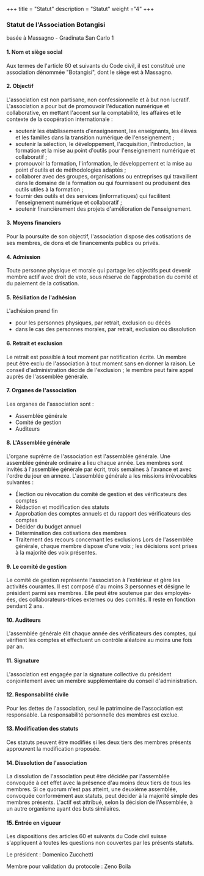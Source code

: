 +++
title = "Statut"
description = "Statut"
weight ="4"
+++
### Statut de l'Association Botangisi
basée à Massagno - Gradinata San Carlo 1

#### 1. Nom et siège social
Aux termes de l'article 60 et suivants du Code civil, il est constitué une association dénommée "Botangisi", dont le siège est à Massagno.
#### 2. Objectif
L'association est non partisane, non confessionnelle et à but non lucratif. L'association a pour but de promouvoir l'éducation numérique et collaborative, en mettant l'accent sur la comptabilité, les affaires et le contexte de la coopération internationale :
* soutenir les établissements d'enseignement, les enseignants, les élèves et les familles dans la transition numérique de l'enseignement ;
* soutenir la sélection, le développement, l'acquisition, l'introduction, la formation et la mise au point d'outils pour l'enseignement numérique et collaboratif ;
* promouvoir la formation, l'information, le développement et la mise au point d'outils et de méthodologies adaptés ;
* collaborer avec des groupes, organisations ou entreprises qui travaillent dans le domaine de la formation ou qui fournissent ou produisent des outils utiles à la formation ;
* fournir des outils et des services (informatiques) qui facilitent l'enseignement numérique et collaboratif ;
* soutenir financièrement des projets d'amélioration de l'enseignement.
#### 3. Moyens financiers
Pour la poursuite de son objectif, l'association dispose des cotisations de ses membres, de dons et de financements publics ou privés.
#### 4. Admission
Toute personne physique et morale qui partage les objectifs peut devenir membre actif avec droit de vote, sous réserve de l'approbation du comité et du paiement de la cotisation.
#### 5. Résiliation de l'adhésion
L'adhésion prend fin
* pour les personnes physiques, par retrait, exclusion ou décès
* dans le cas des personnes morales, par retrait, exclusion ou dissolution
#### 6. Retrait et exclusion
Le retrait est possible à tout moment par notification écrite. Un membre peut être exclu de l'association à tout moment sans en donner la raison. Le conseil d'administration décide de l'exclusion ; le membre peut faire appel auprès de l'assemblée générale.
#### 7. Organes de l'association
Les organes de l'association sont :
* Assemblée générale
* Comité de gestion
* Auditeurs
#### 8. L'Assemblée générale
L'organe suprême de l'association est l'assemblée générale. Une assemblée générale ordinaire a lieu chaque année. Les membres sont invités à l'assemblée générale par écrit, trois semaines à l'avance et avec l'ordre du jour en annexe. L'assemblée générale a les missions irrévocables suivantes :
* Élection ou révocation du comité de gestion et des vérificateurs des comptes
* Rédaction et modification des statuts
* Approbation des comptes annuels et du rapport des vérificateurs des comptes
* Décider du budget annuel
* Détermination des cotisations des membres
* Traitement des recours concernant les exclusions
Lors de l'assemblée générale, chaque membre dispose d'une voix ; les décisions sont prises à la majorité des voix présentes.
#### 9. Le comité de gestion
Le comité de gestion représente l'association à l'extérieur et gère les activités courantes. Il est composé d'au moins 3 personnes et désigne le président parmi ses membres. Elle peut être soutenue par des employés-ées, des collaborateurs-trices externes ou des comités. Il reste en fonction pendant 2 ans.
#### 10. Auditeurs
L'assemblée générale élit chaque année des vérificateurs des comptes, qui vérifient les comptes et effectuent un contrôle aléatoire au moins une fois par an.
#### 11. Signature
L'association est engagée par la signature collective du président conjointement avec un membre supplémentaire du conseil d'administration.
#### 12. Responsabilité civile
Pour les dettes de l'association, seul le patrimoine de l'association est responsable. La responsabilité personnelle des membres est exclue.
#### 13. Modification des statuts
Ces statuts peuvent être modifiés si les deux tiers des membres présents approuvent la modification proposée.
#### 14. Dissolution de l'association
La dissolution de l'association peut être décidée par l'assemblée convoquée à cet effet avec la présence d'au moins deux tiers de tous les membres. Si ce quorum n'est pas atteint, une deuxième assemblée, convoquée conformément aux statuts, peut décider à la majorité simple des membres présents. L'actif est attribué, selon la décision de l'Assemblée, à un autre organisme ayant des buts similaires.
#### 15. Entrée en vigueur
Les dispositions des articles 60 et suivants du Code civil suisse s'appliquent à toutes les questions non couvertes par les présents statuts.

Le président : Domenico Zucchetti

Membre pour validation du protocole : Zeno Boila